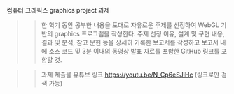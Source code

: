 컴퓨터 그래픽스 graphics project 과제




>>한 학기 동안 공부한 내용을 토대로 자유로운 주제를 선정하여 WebGL 기반의 graphics 프로그램을 작성한다.
주제 선정 이유, 설계 및 구현 내용, 결과 및 분석, 참고 문헌 등을 상세히 기록한 보고서를 작성하고 보고서 내에 소스 코드 및 3분 이내의 동영상 발표 자료를 포함한 GitHub 링크를 포함할 것. 



>>과제 제출물 유튜브 링크 https://youtu.be/N_Cp6eSJiHc (링크로만 검색 가능)
